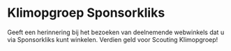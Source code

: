 Klimopgroep Sponsorkliks
===================

Geeft een herinnering bij het bezoeken van deelnemende webwinkels dat u via Sponsorkliks kunt winkelen. Verdien geld voor Scouting Klimopgroep!
